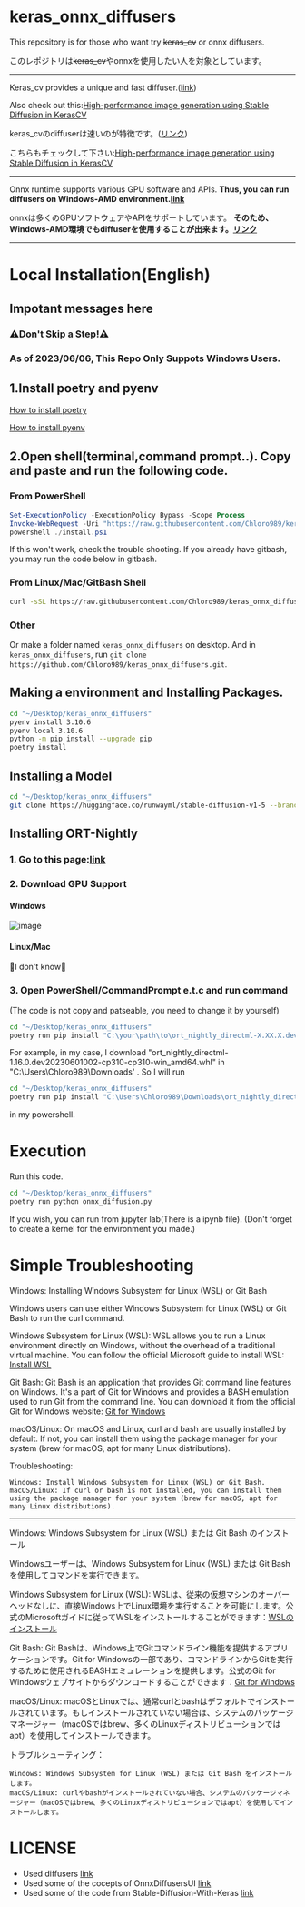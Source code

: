 # keras_onnx_diffusers

This repository is for those who want try ~~keras_cv~~ or onnx diffusers.

このレポジトリは~~keras_cv~~やonnxを使用したい人を対象としています。

---


Keras_cv provides a unique and fast diffuser.([link](https://keras.io/keras_cv/))

Also check out this:[High-performance image generation using Stable Diffusion in KerasCV](https://keras.io/guides/keras_cv/generate_images_with_stable_diffusion/)

keras_cvのdiffuserは速いのが特徴です。([リンク](https://keras.io/keras_cv/))

こちらもチェックして下さい:[High-performance image generation using Stable Diffusion in KerasCV](https://keras.io/guides/keras_cv/generate_images_with_stable_diffusion/)

---

Onnx runtime supports various GPU software and APIs.
**Thus, you can run diffusers on Windows-AMD environment.[link](https://onnxruntime.ai/)**

onnxは多くのGPUソフトウェアやAPIをサポートしています。
**そのため、Windows-AMD環境でもdiffuserを使用することが出来ます。[リンク](https://onnxruntime.ai/)**

---

# Local Installation(English)

## **Impotant messages here**

### **⚠️Don't Skip a Step!⚠️**

### **As of 2023/06/06, This Repo Only Suppots Windows Users.**

## 1.Install poetry and pyenv

[How to install poetry](https://python-poetry.org/docs/#installation)

[How to install pyenv](https://github.com/pyenv/pyenv#installation)

## 2.Open shell(terminal,command prompt..). Copy and paste and run the following code.

### From PowerShell

```powershell
Set-ExecutionPolicy -ExecutionPolicy Bypass -Scope Process
Invoke-WebRequest -Uri "https://raw.githubusercontent.com/Chloro989/keras_onnx_diffusers/master/install.sh" -OutFile "install.ps1"
powershell ./install.ps1

```
If this won't work, check the trouble shooting.
If you already have gitbash, you may run the code below in gitbash.

### From Linux/Mac/GitBash Shell 

```bash
curl -sSL https://raw.githubusercontent.com/Chloro989/keras_onnx_diffusers/master/install.sh | bash
```

### Other

Or make a folder named `keras_onnx_diffusers` on desktop.
And in `keras_onnx_diffusers`, run `git clone https://github.com/Chloro989/keras_onnx_diffusers.git`.

## Making a environment and Installing Packages.

```bash
cd "~/Desktop/keras_onnx_diffusers"
pyenv install 3.10.6
pyenv local 3.10.6
python -m pip install --upgrade pip
poetry install
```

## Installing a Model

```bash
cd "~/Desktop/keras_onnx_diffusers"
git clone https://huggingface.co/runwayml/stable-diffusion-v1-5 --branch onnx --single-branch model/stable_diffusion_onnx
```
## Installing ORT-Nightly

### 1. Go to this page:[link](https://aiinfra.visualstudio.com/PublicPackages/_artifacts/feed/ORT-Nightly/PyPI/ort-nightly-directml/overview/1.16.0.dev20230601002)

### 2. Download GPU Support

#### Windows

![image](https://github.com/Chloro989/keras_onnx_diffusers/assets/84625053/3c50d55e-92ce-4acf-b289-06ec715f7542)

#### Linux/Mac

🚧I don't know🚧

### 3. Open PowerShell/CommandPrompt e.t.c and run command

(The code is not copy and patseable, you need to change it by yourself)

```bash
cd "~/Desktop/keras_onnx_diffusers"
poetry run pip install "C:\your\path\to\ort_nightly_directml-X.XX.X.devSOMEKINDOFDATE-cp310-cp310-win_amd64.whl" --force-reinstall
```

For example, in my case, I download "ort_nightly_directml-1.16.0.dev20230601002-cp310-cp310-win_amd64.whl" in "C:\Users\Chloro989\Downloads' . So I will run 

```bash
cd "~/Desktop/keras_onnx_diffusers"
poetry run pip install "C:\Users\Chloro989\Downloads\ort_nightly_directml-1.16.0.dev20230601002-cp310-cp310-win_amd64.whl" --force-reinstall
```

in my powershell.

# Execution

Run this code.

```bash
cd "~/Desktop/keras_onnx_diffusers"
poetry run python onnx_diffusion.py
```
If you wish, you can run from jupyter lab(There is a ipynb file).
(Don't forget to create a kernel for the environment you made.)

# Simple Troubleshooting

Windows: Installing Windows Subsystem for Linux (WSL) or Git Bash

Windows users can use either Windows Subsystem for Linux (WSL) or Git Bash to run the curl command.

Windows Subsystem for Linux (WSL): WSL allows you to run a Linux environment directly on Windows, without the overhead of a traditional virtual machine. You can follow the official Microsoft guide to install WSL: [Install WSL](https://learn.microsoft.com/en-us/windows/wsl/install)

Git Bash: Git Bash is an application that provides Git command line features on Windows. It's a part of Git for Windows and provides a BASH emulation used to run Git from the command line. You can download it from the official Git for Windows website: [Git for Windows](https://gitforwindows.org/)

macOS/Linux: On macOS and Linux, curl and bash are usually installed by default. If not, you can install them using the package manager for your system (brew for macOS, apt for many Linux distributions).

Troubleshooting:

    Windows: Install Windows Subsystem for Linux (WSL) or Git Bash.
    macOS/Linux: If curl or bash is not installed, you can install them using the package manager for your system (brew for macOS, apt for many Linux distributions).
    
---

Windows: Windows Subsystem for Linux (WSL) または Git Bash のインストール

Windowsユーザーは、Windows Subsystem for Linux (WSL) または Git Bash を使用してコマンドを実行できます。

Windows Subsystem for Linux (WSL): WSLは、従来の仮想マシンのオーバーヘッドなしに、直接Windows上でLinux環境を実行することを可能にします。公式のMicrosoftガイドに従ってWSLをインストールすることができます：[WSLのインストール](https://learn.microsoft.com/en-us/windows/wsl/install)

Git Bash: Git Bashは、Windows上でGitコマンドライン機能を提供するアプリケーションです。Git for Windowsの一部であり、コマンドラインからGitを実行するために使用されるBASHエミュレーションを提供します。公式のGit for Windowsウェブサイトからダウンロードすることができます：[Git for Windows](https://gitforwindows.org/)

macOS/Linux: macOSとLinuxでは、通常curlとbashはデフォルトでインストールされています。もしインストールされていない場合は、システムのパッケージマネージャー（macOSではbrew、多くのLinuxディストリビューションではapt）を使用してインストールできます。

トラブルシューティング：

    Windows: Windows Subsystem for Linux (WSL) または Git Bash をインストールします。
    macOS/Linux: curlやbashがインストールされていない場合、システムのパッケージマネージャー（macOSではbrew、多くのLinuxディストリビューションではapt）を使用してインストールします。

# LICENSE

- Used diffusers [link](https://github.com/huggingface/diffusers)
- Used some of the cocepts of OnnxDiffusersUI [link](https://github.com/azuritecoin/OnnxDiffusersUI)
- Used some of the code from Stable-Diffusion-With-Keras [link](https://github.com/acfilok96/Stable-Diffusion-With-Keras)
